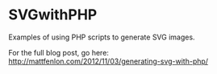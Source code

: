 SVGwithPHP
==========

Examples of using PHP scripts to generate SVG images.

For the full blog post, go here:
http://mattfenlon.com/2012/11/03/generating-svg-with-php/
